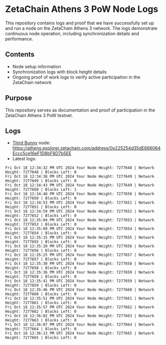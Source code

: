 # ZetaChain Athens 3 PoW Node Logs
This repository contains logs and proof that we have successfully set up and run a node on the ZetaChain Athens 3 network. The logs demonstrate continuous node operation, including synchronization details and performance.

## Contents
- Node setup information
- Synchronization logs with block height details
- Ongoing proof of work logs to verify active participation in the ZetaChain network

## Purpose
This repository serves as documentation and proof of participation in the ZetaChain Athens 3 PoW testnet.

## Logs

- [Third Bunny](https://thirdbunny.xyz/) node: https://athens.explorer.zetachain.com/address/0x225254d35dE666064Eccc5ce16eF1D8bF8D7b5EE
- Latest logs:
```
Fri Oct 18 12:34:32 PM UTC 2024 Your Node Height: 7277648 | Network Height: 7277648 | Blocks Left: 0
Fri Oct 18 12:34:38 PM UTC 2024 Your Node Height: 7277649 | Network Height: 7277649 | Blocks Left: 0
Fri Oct 18 12:34:43 PM UTC 2024 Your Node Height: 7277649 | Network Height: 7277650 | Blocks Left: 1
Fri Oct 18 12:34:48 PM UTC 2024 Your Node Height: 7277650 | Network Height: 7277650 | Blocks Left: 0
Fri Oct 18 12:34:53 PM UTC 2024 Your Node Height: 7277651 | Network Height: 7277651 | Blocks Left: 0
Fri Oct 18 12:34:59 PM UTC 2024 Your Node Height: 7277652 | Network Height: 7277652 | Blocks Left: 0
Fri Oct 18 12:35:04 PM UTC 2024 Your Node Height: 7277653 | Network Height: 7277653 | Blocks Left: 0
Fri Oct 18 12:35:09 PM UTC 2024 Your Node Height: 7277654 | Network Height: 7277654 | Blocks Left: 0
Fri Oct 18 12:35:15 PM UTC 2024 Your Node Height: 7277655 | Network Height: 7277655 | Blocks Left: 0
Fri Oct 18 12:35:20 PM UTC 2024 Your Node Height: 7277656 | Network Height: 7277656 | Blocks Left: 0
Fri Oct 18 12:35:25 PM UTC 2024 Your Node Height: 7277657 | Network Height: 7277657 | Blocks Left: 0
Fri Oct 18 12:35:30 PM UTC 2024 Your Node Height: 7277658 | Network Height: 7277658 | Blocks Left: 0
Fri Oct 18 12:35:36 PM UTC 2024 Your Node Height: 7277659 | Network Height: 7277659 | Blocks Left: 0
Fri Oct 18 12:35:41 PM UTC 2024 Your Node Height: 7277659 | Network Height: 7277659 | Blocks Left: 0
Fri Oct 18 12:35:46 PM UTC 2024 Your Node Height: 7277660 | Network Height: 7277660 | Blocks Left: 0
Fri Oct 18 12:35:51 PM UTC 2024 Your Node Height: 7277661 | Network Height: 7277661 | Blocks Left: 0
Fri Oct 18 12:35:57 PM UTC 2024 Your Node Height: 7277662 | Network Height: 7277662 | Blocks Left: 0
Fri Oct 18 12:36:02 PM UTC 2024 Your Node Height: 7277663 | Network Height: 7277663 | Blocks Left: 0
Fri Oct 18 12:36:07 PM UTC 2024 Your Node Height: 7277664 | Network Height: 7277664 | Blocks Left: 0
Fri Oct 18 12:36:13 PM UTC 2024 Your Node Height: 7277665 | Network Height: 7277665 | Blocks Left: 0
```
